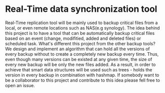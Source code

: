# Real-Time data synchronization tool 
Real-Time replication tool will be mainly used to backup critical files from a local, or even remote locations such as NAS(e.g synology).
The idea behind this project is to have a tool that can be automatically backup critical files based on an event (change, modifitied, added and deleted files) or scheduled task. What's different this project from the other backup tools? We design and implement an algorithm that can hold all the versions of every backup without to create a completely new backup every time. Thus, even though many versions can be existed at any given time, the size of every new backup will be only the new files added. As a result, in order to achieve that smart data structures will be used such as  trees - holds the version in every backup in combination with hashmap. If somebody want to be a collaborator to this project and contribute to this idea please fell free to open an issue.      

